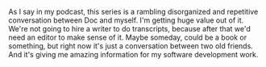 As I say in my podcast, this series is a rambling disorganized and repetitive conversation between Doc and myself. I'm getting huge value out of it. We're not going to hire a writer to do transcripts, because after that we'd need an editor to make sense of it. Maybe someday, could be a book or something, but right now it's just a conversation between two old friends. And it's giving me amazing information for my software development work.
